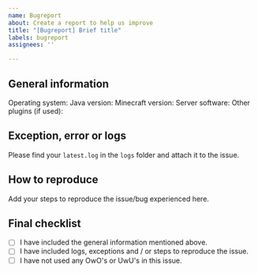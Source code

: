```yaml
---
name: Bugreport
about: Create a report to help us improve
title: "[Bugreport] Brief title"
labels: bugreport
assignees: ''

---
```


## General information
Operating system:
Java version:
Minecraft version:
Server software:
Other plugins (if used):

## Exception, error or logs
Please find your `latest.log` in the `logs` folder and attach it to the issue.

## How to reproduce
Add your steps to reproduce the issue/bug experienced here.

## Final checklist
- [ ] I have included the general information mentioned above.
- [ ] I have included logs, exceptions and / or steps to reproduce the issue.
- [ ] I have not used any OwO's or UwU's in this issue.

